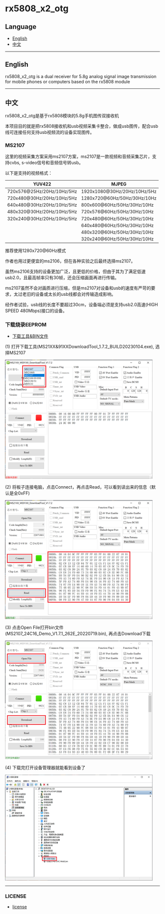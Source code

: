 # rx5808_x2_otg

## Language

- [English](#english)
- [中文](#中文)

---

## English

rx5808_x2_otg is a dual receiver for 5.8g analog signal image transmission for mobile phones or computers based on the rx5808 module

---

## 中文

rx5808_x2_otg是基于rx5808模块的5.8g手机图传双接收机

本项目目的就是把rx5808接收机和usb视频采集卡整合，做成usb图传，配合usb线可连接任何支持usb视频流的设备实现图传。

### MS2107

这里的视频采集方案采用ms2107方案，ms2107是一款视频和音频采集芯片，支持cvbs, s-video信号和音频信号转usb。

以下是支持的视频格式：

| YUV422  | MJPEG |
| ---------- | -----------|
| 720x576@25Hz/20Hz/10Hz/5Hz | 1920x1080@30Hz/20Hz/10Hz/5Hz |
| 720x480@30Hz/20Hz/10Hz/5Hz | 1280x720@60Hz/50Hz/30Hz/10Hz |
| 640x480@30Hz/20Hz/10Hz/5Hz | 800x600@60Hz/50Hz/30Hz/10Hz |
| 480x320@30Hz/20Hz/10Hz/5Hz | 720x576@60Hz/50Hz/30Hz/10Hz |
| 320x240@30Hz/20Hz/10Hz/5Hz | 720x480@60Hz/50Hz/30Hz/10Hz |
|  | 640x480@60Hz/50Hz/30Hz/10Hz |
|  | 480x320@60Hz/50Hz/30Hz/10Hz |
|  | 320x240@60Hz/50Hz/30Hz/10Hz |

推荐使用1280x720@60Hz模式

作者也用过更便宜的ms2106，但在各种实验之后最终选择ms2107。

虽然ms2106支持的设备更加广泛，且更低的价格，但由于其为了满足低速usb2.0，且最高帧率只有30帧，还会压缩画面再进行传输。

ms2107虽然不会对画质进行压缩，但是ms2107对设备和usb的速度有严苛的要求，太过老旧的设备或太长的usb线都会对传输造成影响。

经作者试验，usb线的长度不要超过30cm，设备端必须是支持usb2.0高速(HIGH SPEED 480Mbps)接口的设备。

### 下载烧录EEPROM

- [下载工具&BIN文件](/MS2107/)

(1) 打开下载工具(MS21XX&91XXDownloadTool_1.7.2_BUILD20230104.exe), 选择MS2107

<img src="https://github.com/kllsd/rx5808_x2_otg/blob/main/img/MS2107_1.png" width="480px">

(2) 将板子连接电脑，点击Connect，再点击Read，可以看到读出来的信息（默认是全0xFF)

<img src="https://github.com/kllsd/rx5808_x2_otg/blob/main/img/MS2107_2.png" width="480px">

(3) 点击Open File打开bin文件(MS2107_24C16_Demo_V1.7.1_262E_20220719.bin), 再点击Download下载

<img src="https://github.com/kllsd/rx5808_x2_otg/blob/main/img/MS2107_3.png" width="480px">

(4) 下载完打开设备管理器就能看到设备了

<img src="https://github.com/kllsd/rx5808_x2_otg/blob/main/img/MS2107_4.png" width="480px">

---

### LICENSE

- [license](LICENSE)
